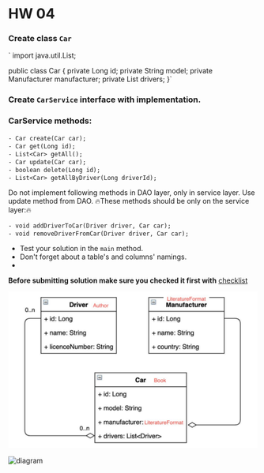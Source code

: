 # HW 04
### Create class `Car`

`  import java.util.List;

public class Car {
private Long id;
private String model;
private Manufacturer manufacturer;
private List<Driver> drivers;
}`


### Create `CarService` interface with implementation.

### CarService methods:
    - Car create(Car car);
    - Car get(Long id);
    - List<Car> getAll();
    - Car update(Car car);
    - boolean delete(Long id);
    - List<Car> getAllByDriver(Long driverId);
Do not implement following methods in DAO layer, only in service layer. Use update method from DAO.
  🔥These methods should be only on the service layer:🔥
    
    - void addDriverToCar(Driver driver, Car car);
    - void removeDriverFromCar(Driver driver, Car car);
    

- Test your solution in the `main` method.
- Don't forget about a table's and columns' namings.
-  

__Before submitting solution make sure you checked it first with__ [checklist](https://mate-academy.github.io/jv-program-common-mistakes/java-JDBC/join/Joins_checklist.html)

![diagram](taxi_models_diagram.jpeg)

![diagram](join-db-diagram.png)

